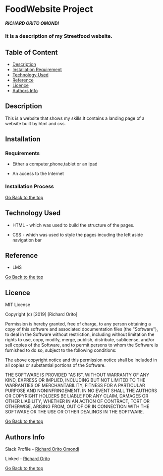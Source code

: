 # FoodWebsite Project

##### RICHARD ORITO OMONDI
### It is a description of my Streetfood website.

## Table of Content

+ [Description](#description)
+ [Installation Requirement](#Installation)
+ [Technology Used](#technology-used)
+ [Reference](#reference)
+ [Licence](#licence)
+ [Authors Info](#author-Info)

## Description
<p>This is  a website that shows my skills.It contains a landing page of a website built by html and css.</p>

## Installation

### Requirements

* Either a computer,phone,tablet or an Ipad

* An access to the Internet

### Installation Process

[Go Back to the top](#portfolio)
## Technology Used
* HTML - which was used to build the structure of the pages.

* CSS - which was used to style the pages incuding the left aside navigation bar

## Reference
* LMS

[Go Back to the top](#portfolio)

## Licence

MIT License

Copyright (c) [2019] [Richard Orito]

Permission is hereby granted, free of charge, to any person obtaining a copy
of this software and associated documentation files (the "Software"), to deal
in the Software without restriction, including without limitation the rights
to use, copy, modify, merge, publish, distribute, sublicense, and/or sell
copies of the Software, and to permit persons to whom the Software is
furnished to do so, subject to the following conditions:

The above copyright notice and this permission notice shall be included in all
copies or substantial portions of the Software.

THE SOFTWARE IS PROVIDED "AS IS", WITHOUT WARRANTY OF ANY KIND, EXPRESS OR
IMPLIED, INCLUDING BUT NOT LIMITED TO THE WARRANTIES OF MERCHANTABILITY,
FITNESS FOR A PARTICULAR PURPOSE AND NONINFRINGEMENT. IN NO EVENT SHALL THE
AUTHORS OR COPYRIGHT HOLDERS BE LIABLE FOR ANY CLAIM, DAMAGES OR OTHER
LIABILITY, WHETHER IN AN ACTION OF CONTRACT, TORT OR OTHERWISE, ARISING FROM,
OUT OF OR IN CONNECTION WITH THE SOFTWARE OR THE USE OR OTHER DEALINGS IN THE
SOFTWARE.

[Go Back to the top](#portfolio)

## Authors Info

Slack Profile - [Richard Orito Omondi](https://app.slack.com/client/T0101L740P4/C010GLANY3A/user_profile/U02EZFHEJUA)

Linked - [Richard Orito](https://www.linkedin.com/in/richie-orito/)

[Go Back to the top](#portfolio)
